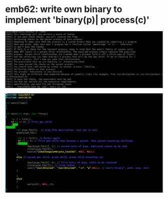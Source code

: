 # emb62: write own binary to implement 'binary(p)| process(c)'

![This time I need sed](<../.gitbook/assets/image (166).png>)

![So I changed the source code, and then I get the flag.](<../.gitbook/assets/image (95).png>)
